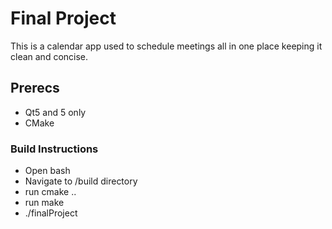 # Final Project

This is a calendar app used to schedule meetings all in one place keeping it clean and concise.

## Prerecs 
- Qt5 and 5 only
- CMake

### Build Instructions 
- Open bash 
- Navigate to /build directory
- run cmake .. 
- run make
- ./finalProject